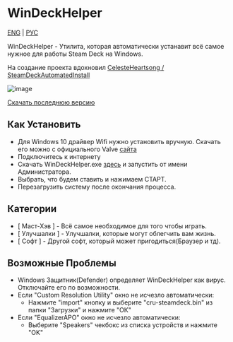 # WinDeckHelper
[ENG](https://github.com/anejolov/WinDeckHelper/blob/main/README.md) | [РУС](https://github.com/anejolov/WinDeckHelper/blob/main/README_RUS.md)

WinDeckHelper - Утилита, которая автоматически устанавит всё самое нужное для работы Steam Deck на Windows.

На создание проекта вдохновил  [CelesteHeartsong / SteamDeckAutomatedInstall](https://github.com/CelesteHeartsong/SteamDeckAutomatedInstall)

![image](https://user-images.githubusercontent.com/118720241/226396001-7107bcf0-e007-4eec-bb07-d5abb8c26141.png)

[Скачать последнюю версию](https://github.com/anejolov/WinDeckHelper/releases/tag/v.2.2)

## Как Установить
- Для Windows 10 драйвер Wifi нужно установить вручную. Скачать его можно с официального Valve [сайта](https://steamdeck-packages.steamos.cloud/misc/windows/drivers/RTLWlanE_WindowsDriver_2024.0.10.137_Drv_3.00.0039_Win11.L.zip)
- Подключитесь к интернету
- Скачать WinDeckHelper.exe [здесь](https://github.com/anejolov/WinDeckHelper/releases/tag/v.2.2) и запустить от имени Администратора.
- Выбрать, что будем ставить и нажимаем СТАРТ.
- Перезагрузить систему после окончания процесса.

## Категории
- [ Маст-Хэв ] - Всё самое необходимое для того чтобы играть.
- [ Улучшалки ] - Улучшалки, которые могут облегчить вам жизнь.
- [ Софт ] - Другой софт, который может пригодиться(Браузер и тд).

## Возможные Проблемы
- Windows Защитник(Defender) определяет WinDeckHelper как вирус. Отключайте его по возможности.
- Если "Custom Resolution Utility" окно не исчезло автоматически:
  - Нажмите "import" кнопку и выберите "cru-steamdeck.bin" из папки "Загрузки" и нажмите "ОК"
- Если "EqualizerAPO" окно не исчезло автоматически:
  - Выберите "Speakers" чекбокс из списка устройств и нажмите "OK"
